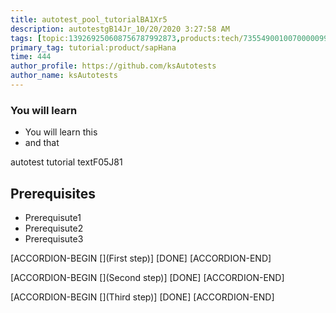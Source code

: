 ```yaml
---
title: autotest_pool_tutorialBA1Xr5
description: autotestgB14Jr_10/20/2020 3:27:58 AM
tags: [topic:139269250608756787992873,products:tech/73554900100700000996,tutorial:experience/advanced]
primary_tag: tutorial:product/sapHana
time: 444
author_profile: https://github.com/ksAutotests
author_name: ksAutotests
---
```

### You will learn
- You will learn this
- and that

autotest tutorial textF05J81

## Prerequisites
- Prerequisute1
- Prerequisute2
- Prerequisute3

[ACCORDION-BEGIN [](First step)]
[DONE]
[ACCORDION-END]

[ACCORDION-BEGIN [](Second step)]
[DONE]
[ACCORDION-END]

[ACCORDION-BEGIN [](Third step)]
[DONE]
[ACCORDION-END]

